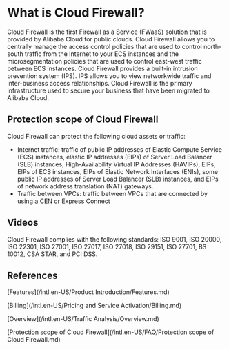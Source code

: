 # What is Cloud Firewall?

Cloud Firewall is the first Firewall as a Service \(FWaaS\) solution that is provided by Alibaba Cloud for public clouds. Cloud Firewall allows you to centrally manage the access control policies that are used to control north-south traffic from the Internet to your ECS instances and the microsegmentation policies that are used to control east-west traffic between ECS instances. Cloud Firewall provides a built-in intrusion prevention system \(IPS\). IPS allows you to view networkwide traffic and inter-business access relationships. Cloud Firewall is the primary infrastructure used to secure your business that have been migrated to Alibaba Cloud.

## Protection scope of Cloud Firewall

Cloud Firewall can protect the following cloud assets or traffic:

-   Internet traffic: traffic of public IP addresses of Elastic Compute Service \(ECS\) instances, elastic IP addresses \(EIPs\) of Server Load Balancer \(SLB\) instances, High-Availability Virtual IP Addresses \(HAVIPs\), EIPs, EIPs of ECS instances, EIPs of Elastic Network Interfaces \(ENIs\), some public IP addresses of Server Load Balancer \(SLB\) instances, and EIPs of network address translation \(NAT\) gateways.
-   Traffic between VPCs: traffic between VPCs that are connected by using a CEN or Express Connect

## Videos

Cloud Firewall complies with the following standards: ISO 9001, ISO 20000, ISO 22301, ISO 27001, ISO 27017, ISO 27018, ISO 29151, ISO 27701, BS 10012, CSA STAR, and PCI DSS.

## References

[Features](/intl.en-US/Product Introduction/Features.md)

[Billing](/intl.en-US/Pricing and Service Activation/Billing.md)

[Overview](/intl.en-US/Traffic Analysis/Overview.md)

[Protection scope of Cloud Firewall](/intl.en-US/FAQ/Protection scope of Cloud Firewall.md)

